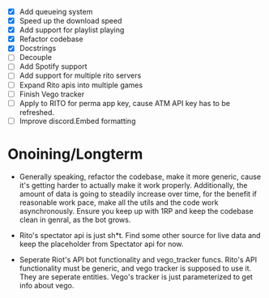 - [x] Add queueing system
- [x] Speed up the download speed
- [x] Add support for playlist playing
- [x] Refactor codebase
- [x] Docstrings
- [ ] Decouple
- [ ] Add Spotify support
- [ ] Add support for multiple rito servers
- [ ] Expand Rito apis into multiple games
- [ ] Finish Vego tracker
- [ ] Apply to RITO for perma app key, cause ATM API key has to be refreshed.
- [ ] Improve discord.Embed formatting

# Onoining/Longterm

- Generally speaking, refactor the codebase, make it more generic, cause it's getting harder to actually make it work properly. Additionally, the amount of data is going to steadily increase over time, for the benefit if reasonable work pace, make all the utils and the code work asynchronously. Ensure you keep up with 1RP and keep the codebase clean in genral, as the bot grows. 

- Rito's spectator api is just sh*t. Find some other source for live data and keep the placeholder from Spectator api for now. 

- Seperate Riot's API bot functionality and vego_tracker funcs. Rito's API functionality must be generic, and vego tracker is supposed to use it. They are seperate entities. Vego's tracker is just parameterized to get info about vego. 
